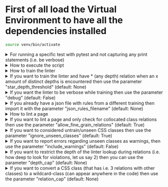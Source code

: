 # First of all load the Virtual Environment to have all the dependencies installed
```bash 
source venv/bin/activate
```
<details>
<summary><a>For running a specific test with pytest and not capturing any print statements (i.e. be verbose)</a></summary>

```bash
pytest -s test_all_scenarios.py::TestScenario22::test_shuffled_stuff
```
</details>

<details>
<summary><a>How to execute the script</a></summary>

```bash
bash.py -t <training_directory> -l <lint_page>
OR
bash.py -l <lint_page> -r <relations_dump>
```
</details>

<details>
<summary><a>How to train the linter</a></summary>

```python 
from main import RuleComposer
rule_composer_class = RuleComposer(threshold=1, 
                                   train_set='path/to/training/directory')
```
</details>

<details>
<summary><a>If you want to train the linter and have * (any depth) relation when an x amount of distinct depths is encountered then use the parameter "star_depth_threshold" (default: None)</a></summary>

```python 
from main import RuleComposer
rule_composer_class = RuleComposer(threshold=1, 
                                   train_set='path/to/training/directory',
                                   star_depth_threshold=None)
```
</details>

<details>
<summary><a>If you want the linter to be verbose while training then use the parameter "debug" (default: False)</a></summary>

```python 
from main import RuleComposer
rule_composer_class = RuleComposer(threshold=1, 
                                   train_set='path/to/training/directory',
                                   star_depth_threshold=None,
                                   debug=True)
```
</details>

<details>
<summary><a>If you already have a json file with rules from a different training then import it with the parameter "json_rules_filename" (default: None)</a></summary>

```python 
from main import RuleComposer
rule_composer_class = RuleComposer(threshold=1, 
                                   train_set='path/to/training/directory',
                                   star_depth_threshold=None,
                                   debug=True,
                                   json_rules_filename=None)
```
</details>

<details>
<summary><a>How to lint a page</a></summary>

```python 
from main import RuleComposer
rule_composer_class = RuleComposer(threshold=1, 
                                   train_set='path/to/training/directory',
                                   star_depth_threshold=None,
                                   debug=True,
                                   json_rules_filename=None)
rule_composer_class.compare_test_page(test_page='path/to/test/page')
rule_composer_class.print_parent_level_errors()
```
</details>

<details>
<summary><a>If you want to lint a page and only check for collocated class relations then use the parameter "allow_fine_grain_relations" (default: True)</a></summary>

```python 
from main import RuleComposer
rule_composer_class = RuleComposer(threshold=1, 
                                   train_set='path/to/training/directory',
                                   star_depth_threshold=None,
                                   debug=True,
                                   json_rules_filename=None)

rule_composer_class.compare_test_page(test_page='path/to/test/page',
                                      allow_fine_grain_relations=False)
rule_composer_class.print_parent_level_errors()
```
</details>

<details>
<summary><a>If you want to considered untrain/unseen CSS classes then use the parameter "ignore_unseen_classes" (default: True)</a></summary>

```python 
from main import RuleComposer
rule_composer_class = RuleComposer(threshold=1, 
                                   train_set='path/to/training/directory',
                                   star_depth_threshold=None,
                                   debug=True,
                                   json_rules_filename=None)

rule_composer_class.compare_test_page(test_page='path/to/test/page',
                                      allow_fine_grain_relations=False,
                                      ignore_unseen_classes=False)
rule_composer_class.print_parent_level_errors()
```
</details>

<details>
<summary><a>If you want to report errors regarding unseen classes as warnings, then use the parameter "include_warnings" (default: False)</a></summary>

```python 
from main import RuleComposer
rule_composer_class = RuleComposer(threshold=1, 
                                   train_set='path/to/training/directory',
                                   star_depth_threshold=None,
                                   debug=True,
                                   json_rules_filename=None)

rule_composer_class.compare_test_page(test_page='path/to/test/page',
                                      allow_fine_grain_relations=False,
                                      ignore_unseen_classes=True,
                                      include_warnings=True)
rule_composer_class.print_parent_level_errors()
```
</details>

<details>
<summary><a>If you want to restrict the depth of the linter lookup during relations (i.e. how deep to look for violations, let us say 2) then you can use the parameter "depth_cap" (default: None)</a></summary>

```python 
from main import RuleComposer
rule_composer_class = RuleComposer(threshold=1, 
                                   train_set='path/to/training/directory',
                                   star_depth_threshold=None,
                                   debug=True,
                                   json_rules_filename=None)

rule_composer_class.compare_test_page(test_page='path/to/test/page',
                                      allow_fine_grain_relations=False,
                                      ignore_unseen_classes=True,
                                      include_warnings=True,
                                      depth_cap=2)
rule_composer_class.print_parent_level_errors()
```
</details>

<details>
<summary><a>If you want to convert a CSS class (that has i.e. 3 relations with other classes) to a wildcard-class (can appear anywhere in the code) then use the parameter "relation_cap" (default: None)</a></summary>

```python 
from main import RuleComposer
rule_composer_class = RuleComposer(threshold=1, 
                                   train_set='path/to/training/directory',
                                   star_depth_threshold=None,
                                   debug=True,
                                   json_rules_filename=None)

rule_composer_class.compare_test_page(test_page='path/to/test/page',
                                      allow_fine_grain_relations=False,
                                      ignore_unseen_classes=True,
                                      include_warnings=True,
                                      depth_cap=2,
                                      relation_cap=3)
rule_composer_class.print_parent_level_errors()
```
</details>